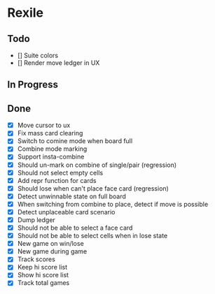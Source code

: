 # Rexile

## Todo

- [] Suite colors
- [] Render move ledger in UX

## In Progress

## Done

- [x] Move cursor to ux
- [x] Fix mass card clearing
- [x] Switch to comine mode when board full
- [x] Combine mode marking
- [x] Support insta-combine
- [x] Should un-mark on combine of single/pair (regression)
- [x] Should not select empty cells
- [x] Add repr function for cards
- [x] Should lose when can't place face card (regression)
- [x] Detect unwinnable state on full board
- [x] When switching from combine to place, detect if move is possible
- [x] Detect unplaceable card scenario
- [x] Dump ledger
- [x] Should not be able to select a face card
- [x] Should not be able to select cells when in lose state
- [x] New game on win/lose
- [x] New game during game
- [x] Track scores
- [x] Keep hi score list
- [x] Show hi score list
- [x] Track total games

